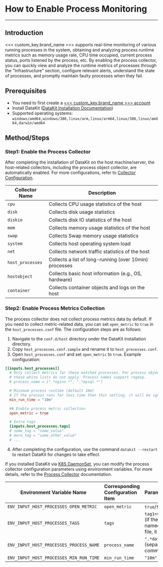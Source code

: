 # How to Enable Process Monitoring
---

## Introduction

<<< custom_key.brand_name >>> supports real-time monitoring of various running processes in the system, obtaining and analyzing process runtime metrics such as memory usage rate, CPU time occupied, current process status, ports listened by the process, etc. By enabling the process collector, you can quickly view and analyze the runtime metrics of processes through the "Infrastructure" section, configure relevant alerts, understand the state of processes, and promptly maintain faulty processes when they fail.

## Prerequisites

- You need to first create a [<<< custom_key.brand_name >>> account](https://www.guance.com/)
- Install DataKit ([DataKit Installation Documentation](../datakit/datakit-install.md))
- Supported operating systems: `windows/amd64,windows/386,linux/arm,linux/arm64,linux/386,linux/amd64,darwin/amd64`

## Method/Steps

### Step1: Enable the Process Collector

After completing the installation of DataKit on the host machine/server, the host-related collectors, including the process object collector, are automatically enabled. For more configurations, refer to [Collector Configuration](../datakit/datakit-input-conf.md).

| Collector Name       | Description                                           |
| -------------------- | ----------------------------------------------------- |
| `cpu`                | Collects CPU usage statistics of the host             |
| `disk`               | Collects disk usage statistics                        |
| `diskio`             | Collects disk IO statistics of the host               |
| `mem`                | Collects memory usage statistics of the host          |
| `swap`               | Collects Swap memory usage statistics                 |
| `system`             | Collects host operating system load                   |
| `net`                | Collects network traffic statistics of the host       |
| `host_processes`     | Collects a list of long-running (over 10min) processes |
| `hostobject`         | Collects basic host information (e.g., OS, hardware)  |
| `container`          | Collects container objects and logs on the host       |

### Step2: Enable Process Metrics Collection

The process collector does not collect process metrics data by default. If you need to collect metric-related data, you can set `open_metric` to `true` in the `host_processes.conf` file. The configuration steps are as follows:

1. Navigate to the `conf.d/host` directory under the DataKit installation directory.
2. Copy `host_processes.conf.sample` and rename it to `host_processes.conf`.
3. Open `host_processes.conf` and set `open_metric` to `true`. Example configuration:

```toml
[[inputs.host_processes]]
  # Only collect metrics for these matched processes. For process objects,
  # these white lists do not apply. Process names support regexp.
  # process_name = [".*nginx.*", ".*mysql.*"]

  # Minimum process runtime (default 10m)
  # If the process runs for less time than this setting, it will be ignored (both for metrics and objects)
  min_run_time = "10m"

  ## Enable process metric collection
  open_metric = true

  # Extra tags
  [inputs.host_processes.tags]
  # some_tag = "some_value"
  # more_tag = "some_other_value"
  # ...
```

4. After completing the configuration, use the command `datakit --restart` to restart DataKit for changes to take effect.

If you installed DataKit via [K8S DaemonSet](../datakit/datakit-daemonset-deploy), you can modify the process collector configuration parameters using environment variables. For more details, refer to the [Process Collector](../integrations/host_processes.md) documentation.

| Environment Variable Name                       | Corresponding Configuration Item | Parameter Example                                                     |
| ----------------------------------------------- | :------------------------------- | :-------------------------------------------------------------------- |
| `ENV_INPUT_HOST_PROCESSES_OPEN_METRIC`          | `open_metric`                    | `true`/`false`                                                        |
| `ENV_INPUT_HOST_PROCESSES_TAGS`                 | `tags`                           | `tag1=value1,tag2=value2` (if there is a same-named tag in the config file, it will override it) |
| `ENV_INPUT_HOST_PROCESSES_PROCESS_NAME`         | `process_name`                   | `".*datakit.*", "guance"` (separated by English commas)               |
| `ENV_INPUT_HOST_PROCESSES_MIN_RUN_TIME`         | `min_run_time`                   | `"10m"`                                                               |